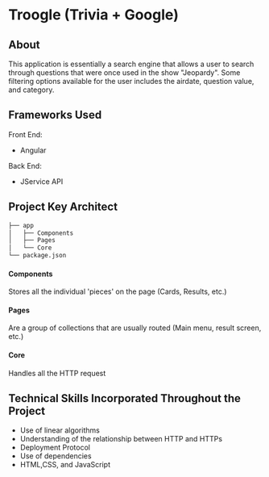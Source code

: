# Troogle (Trivia + Google)

## About
This application is essentially a search engine that allows a user to search through questions that were once used in the show "Jeopardy". Some filtering options available for the user includes the airdate, question value, and category.

## Frameworks Used
Front End: <br>
- Angular 

Back End: <br>
- JService API

## Project Key Architect

```bash
├── app
│   ├── Components
│   ├── Pages   
│   └── Core    
└── package.json
```

#### Components
Stores all the individual 'pieces' on the page (Cards, Results, etc.)

#### Pages
Are a group of collections that are usually routed (Main menu, result screen, etc.)

#### Core
Handles all the HTTP request

## Technical Skills Incorporated Throughout the Project
- Use of linear algorithms
- Understanding of the relationship between HTTP and HTTPs
- Deployment Protocol
- Use of dependencies
- HTML,CSS, and JavaScript



